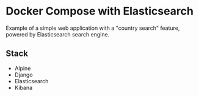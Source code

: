 Docker Compose with Elasticsearch
=================================
Example of a simple web application with a "country search" feature, powered by
Elasticsearch search engine.

Stack
-----
* Alpine
* Django
* Elasticsearch
* Kibana
